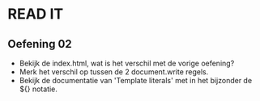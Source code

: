 # READ IT
## Oefening 02
* Bekijk de index.html, wat is het verschil met de vorige oefening?
* Merk het verschil op tussen de 2 document.write regels.
* Bekijk de documentatie van 'Template literals' met in het bijzonder de ${} notatie.

